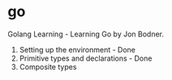 # go
Golang Learning - Learning Go by Jon Bodner.

1. Setting up the environment - Done
2. Primitive types and declarations - Done
3. Composite types
